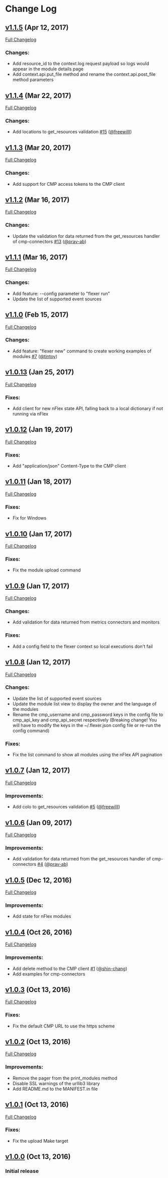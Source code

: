 # Change Log

## [v1.1.5](https://github.com/ntt-nflex/flexer/tree/v1.1.5) (Apr 12, 2017)
[Full Changelog](https://github.com/ntt-nflex/flexer/compare/v1.1.4...v1.1.5)

### Changes:
- Add resource_id to the context.log request payload so logs would appear in the module details page
- Add context.api.put_file method and rename the context.api.post_file method parameters

## [v1.1.4](https://github.com/ntt-nflex/flexer/tree/v1.1.4) (Mar 22, 2017)
[Full Changelog](https://github.com/ntt-nflex/flexer/compare/v1.1.3...v1.1.4)

### Changes:
- Add locations to get_resources validation [\#15](https://github.com/ntt-nflex/flexer/pull/15) ([@freewilll](https://github.com/freewilll))

## [v1.1.3](https://github.com/ntt-nflex/flexer/tree/v1.1.3) (Mar 20, 2017)
[Full Changelog](https://github.com/ntt-nflex/flexer/compare/v1.1.2...v1.1.3)

### Changes:
- Add support for CMP access tokens to the CMP client

## [v1.1.2](https://github.com/ntt-nflex/flexer/tree/v1.1.2) (Mar 16, 2017)
[Full Changelog](https://github.com/ntt-nflex/flexer/compare/v1.1.1...v1.1.2)

### Changes:
- Update the validation for data returned from the get_resources handler of cmp-connectors [\#13](https://github.com/ntt-nflex/flexer/pull/13) ([@prav-ab](https://github.com/prav-ab))

## [v1.1.1](https://github.com/ntt-nflex/flexer/tree/v1.1.1) (Mar 16, 2017)
[Full Changelog](https://github.com/ntt-nflex/flexer/compare/v1.1.0...v1.1.1)

### Changes:
- Add feature: --config parameter to "flexer run"
- Update the list of supported event sources

## [v1.1.0](https://github.com/ntt-nflex/flexer/tree/v1.1.0) (Feb 15, 2017)
[Full Changelog](https://github.com/ntt-nflex/flexer/compare/v1.0.13...v1.1.0)

### Changes:
- Add feature: "flexer new" command to create working examples of modules [\#7](https://github.com/ntt-nflex/flexer/pull/7) ([@tintoy](https://github.com/tintoy))

## [v1.0.13](https://github.com/ntt-nflex/flexer/tree/v1.0.13) (Jan 25, 2017)
[Full Changelog](https://github.com/ntt-nflex/flexer/compare/v1.0.12...v1.0.13)

### Fixes:
- Add client for new nFlex state API, falling back to a local dictionary if not running via nFlex

## [v1.0.12](https://github.com/ntt-nflex/flexer/tree/v1.0.12) (Jan 19, 2017)
[Full Changelog](https://github.com/ntt-nflex/flexer/compare/v1.0.11...v1.0.12)

### Fixes:
- Add "application/json" Content-Type to the CMP client

## [v1.0.11](https://github.com/ntt-nflex/flexer/tree/v1.0.11) (Jan 18, 2017)
[Full Changelog](https://github.com/ntt-nflex/flexer/compare/v1.0.10...v1.0.11)

### Fixes:
- Fix for Windows

## [v1.0.10](https://github.com/ntt-nflex/flexer/tree/v1.0.10) (Jan 17, 2017)
[Full Changelog](https://github.com/ntt-nflex/flexer/compare/v1.0.9...v1.0.10)

### Fixes:
- Fix the module upload command

## [v1.0.9](https://github.com/ntt-nflex/flexer/tree/v1.0.9) (Jan 17, 2017)
[Full Changelog](https://github.com/ntt-nflex/flexer/compare/v1.0.8...v1.0.9)

### Changes:
- Add validation for data returned from metrics connectors and monitors

### Fixes:
- Add a config field to the flexer context so local executions don't fail

## [v1.0.8](https://github.com/ntt-nflex/flexer/tree/v1.0.8) (Jan 12, 2017)
[Full Changelog](https://github.com/ntt-nflex/flexer/compare/v1.0.7...v1.0.8)

### Changes:
- Update the list of supported event sources
- Update the module list view to display the owner and the language of the modules
- Rename the cmp_username and cmp_password keys in the config file to cmp_api_key and cmp_api_secret respectively (Breaking change! You will have to modify the keys in the ~/.flexer.json config file or re-run the config command)

### Fixes:
- Fix the list command to show all modules using the nFlex API pagination

## [v1.0.7](https://github.com/ntt-nflex/flexer/tree/v1.0.7) (Jan 12, 2017)
[Full Changelog](https://github.com/ntt-nflex/flexer/compare/v1.0.6...v1.0.7)

### Improvements:
- Add colo to get_resources validation [\#5](https://github.com/ntt-nflex/flexer/pull/5) ([@freewilll](https://github.com/freewilll))

## [v1.0.6](https://github.com/ntt-nflex/flexer/tree/v1.0.6) (Jan 09, 2017)
[Full Changelog](https://github.com/ntt-nflex/flexer/compare/v1.0.5...v1.0.6)

### Improvements:
- Add validation for data returned from the get_resources handler of cmp-connectors [\#4](https://github.com/ntt-nflex/flexer/pull/4) ([@prav-ab](https://github.com/prav-ab))

## [v1.0.5](https://github.com/ntt-nflex/flexer/tree/v1.0.5) (Dec 12, 2016)
[Full Changelog](https://github.com/ntt-nflex/flexer/compare/v1.0.4...v1.0.5)

### Improvements:
- Add state for nFlex modules

## [v1.0.4](https://github.com/ntt-nflex/flexer/tree/v1.0.4) (Oct 26, 2016)
[Full Changelog](https://github.com/ntt-nflex/flexer/compare/v1.0.3...v1.0.4)

### Improvements:
- Add delete method to the CMP client [\#1](https://github.com/ntt-nflex/flexer/pull/1) ([@shin-chang](https://github.com/shin-chang))
- Add examples for cmp-connectors

## [v1.0.3](https://github.com/ntt-nflex/flexer/tree/v1.0.3) (Oct 13, 2016)
[Full Changelog](https://github.com/ntt-nflex/flexer/compare/v1.0.2...v1.0.3)

### Fixes:
- Fix the default CMP URL to use the https scheme

## [v1.0.2](https://github.com/ntt-nflex/flexer/tree/v1.0.2) (Oct 13, 2016)
[Full Changelog](https://github.com/ntt-nflex/flexer/compare/v1.0.1...v1.0.2)

### Improvements:
- Remove the pager from the print_modules method
- Disable SSL warnings of the urllib3 library
- Add README.md to the MANIFEST.in file

## [v1.0.1](https://github.com/ntt-nflex/flexer/tree/v1.0.1) (Oct 13, 2016)
[Full Changelog](https://github.com/ntt-nflex/flexer/compare/v1.0.0...v1.0.1)

### Fixes:
- Fix the upload Make target

## [v1.0.0](https://github.com/ntt-nflex/flexer/tree/v1.0.0) (Oct 13, 2016)

### Initial release
